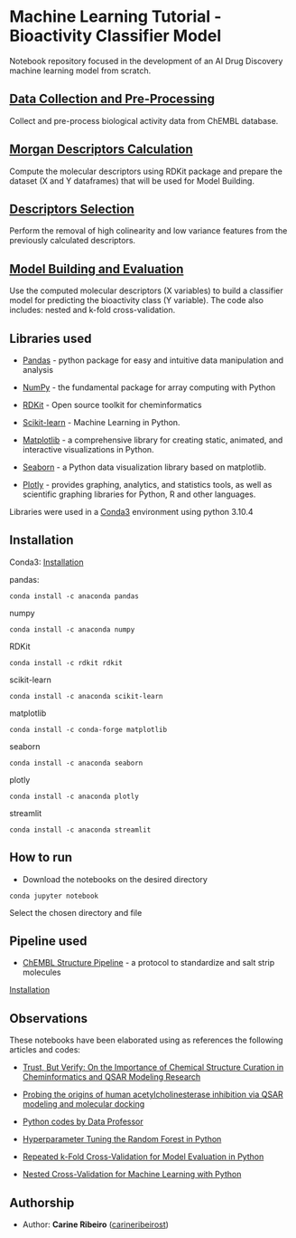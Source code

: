 # Machine Learning Tutorial - Bioactivity Classifier Model

Notebook repository focused in the development of an AI Drug Discovery
machine learning model from scratch. 

## [Data Collection and Pre-Processing](https://github.com/carineribeirost/machine-learning-bioactivity-predictor-regression-model/blob/main/1_Data_Pre_Preparation.ipynb)
Collect and pre-process biological activity data from
ChEMBL database.

## [Morgan Descriptors Calculation](https://github.com/carineribeirost/machine-learning-bioactivity-predictor-regression-model/blob/main/2_Descriptors_Calculation_Morgan_Fingerprint.ipynb)
Compute the molecular descriptors using RDKit package and 
prepare the dataset (X and Y dataframes) that will be used for Model Building.

## [Descriptors Selection](https://github.com/carineribeirost/machine-learning-bioactivity-predictor-regression-model/blob/main/3_High_Colinearity_Low_Variance.ipynb)
Perform the removal of high colinearity and low variance features from the 
previously calculated descriptors.

## [Model Building and Evaluation](https://github.com/carineribeirost/machine-learning-bioactivity-predictor-regression-model/blob/main/4_classifier_ensemble_model.ipynb)
Use the computed molecular descriptors (X variables) 
to build a classifier model for predicting the bioactivity class (Y variable).
The code also includes: nested and k-fold cross-validation.

## Libraries used

* [Pandas](https://pandas.pydata.org/) - python package for easy and intuitive data manipulation and analysis

* [NumPy](https://numpy.org/) -  the fundamental package for array computing with Python

* [RDKit](https://www.rdkit.org/) - Open source toolkit for cheminformatics

* [Scikit-learn](https://scikit-learn.org/stable/) - Machine Learning in Python.

* [Matplotlib](https://matplotlib.org/) - a comprehensive library for creating static, animated, and interactive visualizations in Python.

* [Seaborn](https://seaborn.pydata.org/) - a Python data visualization library based on matplotlib.  

* [Plotly](https://plotly.com/) - provides graphing, analytics, and statistics tools, as well as scientific graphing libraries for Python, R and other languages.


Libraries were used in a [Conda3](https://docs.conda.io/en/latest/) environment using python 3.10.4

## Installation

Conda3: [Installation](https://docs.anaconda.com/anaconda/install/index.html)

pandas:
```
conda install -c anaconda pandas
```
numpy
```
conda install -c anaconda numpy
```
RDKit
```
conda install -c rdkit rdkit
```
scikit-learn
```
conda install -c anaconda scikit-learn
```
matplotlib
```
conda install -c conda-forge matplotlib
```
seaborn
```
conda install -c anaconda seaborn
```
plotly
```
conda install -c anaconda plotly
```
streamlit
```
conda install -c anaconda streamlit
```
## How to run
* Download the notebooks on the desired directory
```
conda jupyter notebook 
```
Select the chosen directory and file

## Pipeline used

* [ChEMBL Structure Pipeline](https://github.com/ChEMBL_Structure_Pipeline) - a protocol to standardize and salt strip molecules

[Installation](https://github.com/ChEMBL_Structure_Pipeline/blob/master/README.md)

## Observations

These notebooks have been elaborated using 
as references the following articles and codes:

* [Trust, But Verify: On the Importance of Chemical Structure Curation in Cheminformatics and QSAR Modeling Research](https://pubs.acs.org/doi/10.1021/ci100176x)

* [Probing the origins of human acetylcholinesterase inhibition via QSAR modeling and molecular docking](https://pubmed.ncbi.nlm.nih.gov/27602288/)

* [Python codes by Data Professor](https://github.com/dataprofessor/code/tree/master/python)

* [Hyperparameter Tuning the Random Forest in Python](https://towardsdatascience.com/hyperparameter-tuning-the-random-forest-in-python-using-scikit-learn-28d2aa77dd74)

* [Repeated k-Fold Cross-Validation for Model Evaluation in Python](https://machinelearningmastery.com/repeated-k-fold-cross-validation-with-python/)

* [Nested Cross-Validation for Machine Learning with Python](https://machinelearningmastery.com/nested-cross-validation-for-machine-learning-with-python/)

## Authorship
* Author: **Carine Ribeiro** ([carineribeirost](https://github.com/carineribeirost))


